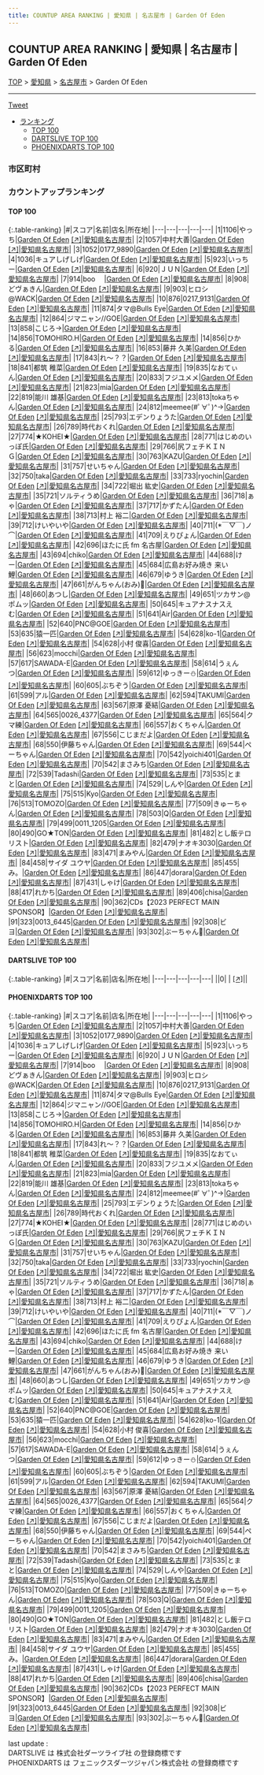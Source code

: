 ```yaml
---
title: COUNTUP AREA RANKING | 愛知県 | 名古屋市 | Garden Of Eden
---
```

## COUNTUP AREA RANKING | 愛知県 | 名古屋市 | Garden Of Eden

[TOP](/darts/rank/) > [愛知県](/darts/rank/愛知県/) > [名古屋市](/darts/rank/愛知県/名古屋市/) > Garden Of Eden

___

<a href="https://twitter.com/share?ref_src=twsrc%5Etfw" data-text="COUNTUP AREA RANKING | 愛知県名古屋市Garden Of Eden" class="twitter-share-button" data-hashtags="DARTSLIVE,PHOENIXDARTS,darts,ダーツ" data-show-count="false">Tweet</a>

* [ランキング](#カウントアップランキング)
    * [TOP 100](#top-100)
    * [DARTSLIVE TOP 100](#dartslive-top-100)
    * [PHOENIXDARTS TOP 100](#phoenixdarts-top-100)

### 市区町村

<ul>

</ul>

### カウントアップランキング

#### TOP 100



{:.table-ranking}
|#|スコア|名前|店名|所在地|
|---|---|---|---|---|
|1|1106|<span class="rank-name-pd">やっち</span>|<a href="/darts/rank/shops/74702.html">Garden Of Eden</a> <a href="https://vs.phoenixdarts.com/jp/shop/shopDetailInfo/s_74702?s_seq=74702">[↗]</a>|<a href="/darts/rank/愛知県/名古屋市">愛知県名古屋市</a>|
|2|1057|<span class="rank-name-pd">中村大善</span>|<a href="/darts/rank/shops/74702.html">Garden Of Eden</a> <a href="https://vs.phoenixdarts.com/jp/shop/shopDetailInfo/s_74702?s_seq=74702">[↗]</a>|<a href="/darts/rank/愛知県/名古屋市">愛知県名古屋市</a>|
|3|1052|<span class="rank-name-pd">0177_9890</span>|<a href="/darts/rank/shops/74702.html">Garden Of Eden</a> <a href="https://vs.phoenixdarts.com/jp/shop/shopDetailInfo/s_74702?s_seq=74702">[↗]</a>|<a href="/darts/rank/愛知県/名古屋市">愛知県名古屋市</a>|
|4|1036|<span class="rank-name-pd">キュアしげしげ</span>|<a href="/darts/rank/shops/74702.html">Garden Of Eden</a> <a href="https://vs.phoenixdarts.com/jp/shop/shopDetailInfo/s_74702?s_seq=74702">[↗]</a>|<a href="/darts/rank/愛知県/名古屋市">愛知県名古屋市</a>|
|5|923|<span class="rank-name-pd">いっちー</span>|<a href="/darts/rank/shops/74702.html">Garden Of Eden</a> <a href="https://vs.phoenixdarts.com/jp/shop/shopDetailInfo/s_74702?s_seq=74702">[↗]</a>|<a href="/darts/rank/愛知県/名古屋市">愛知県名古屋市</a>|
|6|920|<span class="rank-name-pd">ＪＵＮ</span>|<a href="/darts/rank/shops/74702.html">Garden Of Eden</a> <a href="https://vs.phoenixdarts.com/jp/shop/shopDetailInfo/s_74702?s_seq=74702">[↗]</a>|<a href="/darts/rank/愛知県/名古屋市">愛知県名古屋市</a>|
|7|914|<span class="rank-name-pd">boo 　</span>|<a href="/darts/rank/shops/74702.html">Garden Of Eden</a> <a href="https://vs.phoenixdarts.com/jp/shop/shopDetailInfo/s_74702?s_seq=74702">[↗]</a>|<a href="/darts/rank/愛知県/名古屋市">愛知県名古屋市</a>|
|8|908|<span class="rank-name-pd">どヴぁきん</span>|<a href="/darts/rank/shops/74702.html">Garden Of Eden</a> <a href="https://vs.phoenixdarts.com/jp/shop/shopDetailInfo/s_74702?s_seq=74702">[↗]</a>|<a href="/darts/rank/愛知県/名古屋市">愛知県名古屋市</a>|
|9|903|<span class="rank-name-pd">ヒロシ@WACK</span>|<a href="/darts/rank/shops/74702.html">Garden Of Eden</a> <a href="https://vs.phoenixdarts.com/jp/shop/shopDetailInfo/s_74702?s_seq=74702">[↗]</a>|<a href="/darts/rank/愛知県/名古屋市">愛知県名古屋市</a>|
|10|876|<span class="rank-name-pd">0217_9131</span>|<a href="/darts/rank/shops/74702.html">Garden Of Eden</a> <a href="https://vs.phoenixdarts.com/jp/shop/shopDetailInfo/s_74702?s_seq=74702">[↗]</a>|<a href="/darts/rank/愛知県/名古屋市">愛知県名古屋市</a>|
|11|874|<span class="rank-name-pd">タマ@Bulls Eye</span>|<a href="/darts/rank/shops/74702.html">Garden Of Eden</a> <a href="https://vs.phoenixdarts.com/jp/shop/shopDetailInfo/s_74702?s_seq=74702">[↗]</a>|<a href="/darts/rank/愛知県/名古屋市">愛知県名古屋市</a>|
|12|864|<span class="rank-name-pd">ジマニャン//GOE</span>|<a href="/darts/rank/shops/74702.html">Garden Of Eden</a> <a href="https://vs.phoenixdarts.com/jp/shop/shopDetailInfo/s_74702?s_seq=74702">[↗]</a>|<a href="/darts/rank/愛知県/名古屋市">愛知県名古屋市</a>|
|13|858|<span class="rank-name-pd">こじろ→</span>|<a href="/darts/rank/shops/74702.html">Garden Of Eden</a> <a href="https://vs.phoenixdarts.com/jp/shop/shopDetailInfo/s_74702?s_seq=74702">[↗]</a>|<a href="/darts/rank/愛知県/名古屋市">愛知県名古屋市</a>|
|14|856|<span class="rank-name-pd">TOMOHIRO.H</span>|<a href="/darts/rank/shops/74702.html">Garden Of Eden</a> <a href="https://vs.phoenixdarts.com/jp/shop/shopDetailInfo/s_74702?s_seq=74702">[↗]</a>|<a href="/darts/rank/愛知県/名古屋市">愛知県名古屋市</a>|
|14|856|<span class="rank-name-pd">ひかる</span>|<a href="/darts/rank/shops/74702.html">Garden Of Eden</a> <a href="https://vs.phoenixdarts.com/jp/shop/shopDetailInfo/s_74702?s_seq=74702">[↗]</a>|<a href="/darts/rank/愛知県/名古屋市">愛知県名古屋市</a>|
|16|853|<span class="rank-name-pd">藤井 久美</span>|<a href="/darts/rank/shops/74702.html">Garden Of Eden</a> <a href="https://vs.phoenixdarts.com/jp/shop/shopDetailInfo/s_74702?s_seq=74702">[↗]</a>|<a href="/darts/rank/愛知県/名古屋市">愛知県名古屋市</a>|
|17|843|<span class="rank-name-pd">れ〜？？</span>|<a href="/darts/rank/shops/74702.html">Garden Of Eden</a> <a href="https://vs.phoenixdarts.com/jp/shop/shopDetailInfo/s_74702?s_seq=74702">[↗]</a>|<a href="/darts/rank/愛知県/名古屋市">愛知県名古屋市</a>|
|18|841|<span class="rank-name-pd">都筑 稚菜</span>|<a href="/darts/rank/shops/74702.html">Garden Of Eden</a> <a href="https://vs.phoenixdarts.com/jp/shop/shopDetailInfo/s_74702?s_seq=74702">[↗]</a>|<a href="/darts/rank/愛知県/名古屋市">愛知県名古屋市</a>|
|19|835|<span class="rank-name-pd">なおてぃん</span>|<a href="/darts/rank/shops/74702.html">Garden Of Eden</a> <a href="https://vs.phoenixdarts.com/jp/shop/shopDetailInfo/s_74702?s_seq=74702">[↗]</a>|<a href="/darts/rank/愛知県/名古屋市">愛知県名古屋市</a>|
|20|833|<span class="rank-name-pd">フジユメメ</span>|<a href="/darts/rank/shops/74702.html">Garden Of Eden</a> <a href="https://vs.phoenixdarts.com/jp/shop/shopDetailInfo/s_74702?s_seq=74702">[↗]</a>|<a href="/darts/rank/愛知県/名古屋市">愛知県名古屋市</a>|
|21|823|<span class="rank-name-pd">mia</span>|<a href="/darts/rank/shops/74702.html">Garden Of Eden</a> <a href="https://vs.phoenixdarts.com/jp/shop/shopDetailInfo/s_74702?s_seq=74702">[↗]</a>|<a href="/darts/rank/愛知県/名古屋市">愛知県名古屋市</a>|
|22|819|<span class="rank-name-pd"><span class="pro-icon-pd"></span>能川 雄基</span>|<a href="/darts/rank/shops/74702.html">Garden Of Eden</a> <a href="https://vs.phoenixdarts.com/jp/shop/shopDetailInfo/s_74702?s_seq=74702">[↗]</a>|<a href="/darts/rank/愛知県/名古屋市">愛知県名古屋市</a>|
|23|813|<span class="rank-name-pd">tokaちゃん</span>|<a href="/darts/rank/shops/74702.html">Garden Of Eden</a> <a href="https://vs.phoenixdarts.com/jp/shop/shopDetailInfo/s_74702?s_seq=74702">[↗]</a>|<a href="/darts/rank/愛知県/名古屋市">愛知県名古屋市</a>|
|24|812|<span class="rank-name-pd">meemee(#ﾟ∀ﾟ)^→</span>|<a href="/darts/rank/shops/74702.html">Garden Of Eden</a> <a href="https://vs.phoenixdarts.com/jp/shop/shopDetailInfo/s_74702?s_seq=74702">[↗]</a>|<a href="/darts/rank/愛知県/名古屋市">愛知県名古屋市</a>|
|25|793|<span class="rank-name-pd">エデンりょうた</span>|<a href="/darts/rank/shops/74702.html">Garden Of Eden</a> <a href="https://vs.phoenixdarts.com/jp/shop/shopDetailInfo/s_74702?s_seq=74702">[↗]</a>|<a href="/darts/rank/愛知県/名古屋市">愛知県名古屋市</a>|
|26|789|<span class="rank-name-pd">時代おくれ</span>|<a href="/darts/rank/shops/74702.html">Garden Of Eden</a> <a href="https://vs.phoenixdarts.com/jp/shop/shopDetailInfo/s_74702?s_seq=74702">[↗]</a>|<a href="/darts/rank/愛知県/名古屋市">愛知県名古屋市</a>|
|27|774|<span class="rank-name-pd">★KOHEI★</span>|<a href="/darts/rank/shops/74702.html">Garden Of Eden</a> <a href="https://vs.phoenixdarts.com/jp/shop/shopDetailInfo/s_74702?s_seq=74702">[↗]</a>|<a href="/darts/rank/愛知県/名古屋市">愛知県名古屋市</a>|
|28|771|<span class="rank-name-pd">はじめのいっぽ氏</span>|<a href="/darts/rank/shops/74702.html">Garden Of Eden</a> <a href="https://vs.phoenixdarts.com/jp/shop/shopDetailInfo/s_74702?s_seq=74702">[↗]</a>|<a href="/darts/rank/愛知県/名古屋市">愛知県名古屋市</a>|
|29|766|<span class="rank-name-pd">尻フェチＫＩＮＧ</span>|<a href="/darts/rank/shops/74702.html">Garden Of Eden</a> <a href="https://vs.phoenixdarts.com/jp/shop/shopDetailInfo/s_74702?s_seq=74702">[↗]</a>|<a href="/darts/rank/愛知県/名古屋市">愛知県名古屋市</a>|
|30|763|<span class="rank-name-pd">KAZU</span>|<a href="/darts/rank/shops/74702.html">Garden Of Eden</a> <a href="https://vs.phoenixdarts.com/jp/shop/shopDetailInfo/s_74702?s_seq=74702">[↗]</a>|<a href="/darts/rank/愛知県/名古屋市">愛知県名古屋市</a>|
|31|757|<span class="rank-name-pd">せいちゃん</span>|<a href="/darts/rank/shops/74702.html">Garden Of Eden</a> <a href="https://vs.phoenixdarts.com/jp/shop/shopDetailInfo/s_74702?s_seq=74702">[↗]</a>|<a href="/darts/rank/愛知県/名古屋市">愛知県名古屋市</a>|
|32|750|<span class="rank-name-pd">taka</span>|<a href="/darts/rank/shops/74702.html">Garden Of Eden</a> <a href="https://vs.phoenixdarts.com/jp/shop/shopDetailInfo/s_74702?s_seq=74702">[↗]</a>|<a href="/darts/rank/愛知県/名古屋市">愛知県名古屋市</a>|
|33|733|<span class="rank-name-pd">ryochin</span>|<a href="/darts/rank/shops/74702.html">Garden Of Eden</a> <a href="https://vs.phoenixdarts.com/jp/shop/shopDetailInfo/s_74702?s_seq=74702">[↗]</a>|<a href="/darts/rank/愛知県/名古屋市">愛知県名古屋市</a>|
|34|722|<span class="rank-name-pd"><span class="pro-icon-pd"></span>堀出 紘史</span>|<a href="/darts/rank/shops/74702.html">Garden Of Eden</a> <a href="https://vs.phoenixdarts.com/jp/shop/shopDetailInfo/s_74702?s_seq=74702">[↗]</a>|<a href="/darts/rank/愛知県/名古屋市">愛知県名古屋市</a>|
|35|721|<span class="rank-name-pd">ソルティうめ</span>|<a href="/darts/rank/shops/74702.html">Garden Of Eden</a> <a href="https://vs.phoenixdarts.com/jp/shop/shopDetailInfo/s_74702?s_seq=74702">[↗]</a>|<a href="/darts/rank/愛知県/名古屋市">愛知県名古屋市</a>|
|36|718|<span class="rank-name-pd">ぁゃ</span>|<a href="/darts/rank/shops/74702.html">Garden Of Eden</a> <a href="https://vs.phoenixdarts.com/jp/shop/shopDetailInfo/s_74702?s_seq=74702">[↗]</a>|<a href="/darts/rank/愛知県/名古屋市">愛知県名古屋市</a>|
|37|717|<span class="rank-name-pd">かずたん</span>|<a href="/darts/rank/shops/74702.html">Garden Of Eden</a> <a href="https://vs.phoenixdarts.com/jp/shop/shopDetailInfo/s_74702?s_seq=74702">[↗]</a>|<a href="/darts/rank/愛知県/名古屋市">愛知県名古屋市</a>|
|38|713|<span class="rank-name-pd">村上 裕二</span>|<a href="/darts/rank/shops/74702.html">Garden Of Eden</a> <a href="https://vs.phoenixdarts.com/jp/shop/shopDetailInfo/s_74702?s_seq=74702">[↗]</a>|<a href="/darts/rank/愛知県/名古屋市">愛知県名古屋市</a>|
|39|712|<span class="rank-name-pd">けいやいや</span>|<a href="/darts/rank/shops/74702.html">Garden Of Eden</a> <a href="https://vs.phoenixdarts.com/jp/shop/shopDetailInfo/s_74702?s_seq=74702">[↗]</a>|<a href="/darts/rank/愛知県/名古屋市">愛知県名古屋市</a>|
|40|711|<span class="rank-name-pd">(*￣▽￣)ノ⌒</span>|<a href="/darts/rank/shops/74702.html">Garden Of Eden</a> <a href="https://vs.phoenixdarts.com/jp/shop/shopDetailInfo/s_74702?s_seq=74702">[↗]</a>|<a href="/darts/rank/愛知県/名古屋市">愛知県名古屋市</a>|
|41|709|<span class="rank-name-pd">えりぴょん</span>|<a href="/darts/rank/shops/74702.html">Garden Of Eden</a> <a href="https://vs.phoenixdarts.com/jp/shop/shopDetailInfo/s_74702?s_seq=74702">[↗]</a>|<a href="/darts/rank/愛知県/名古屋市">愛知県名古屋市</a>|
|42|696|<span class="rank-name-pd">ほたに氏 fm 名古屋</span>|<a href="/darts/rank/shops/74702.html">Garden Of Eden</a> <a href="https://vs.phoenixdarts.com/jp/shop/shopDetailInfo/s_74702?s_seq=74702">[↗]</a>|<a href="/darts/rank/愛知県/名古屋市">愛知県名古屋市</a>|
|43|694|<span class="rank-name-pd">chiko</span>|<a href="/darts/rank/shops/74702.html">Garden Of Eden</a> <a href="https://vs.phoenixdarts.com/jp/shop/shopDetailInfo/s_74702?s_seq=74702">[↗]</a>|<a href="/darts/rank/愛知県/名古屋市">愛知県名古屋市</a>|
|44|688|<span class="rank-name-pd">けー</span>|<a href="/darts/rank/shops/74702.html">Garden Of Eden</a> <a href="https://vs.phoenixdarts.com/jp/shop/shopDetailInfo/s_74702?s_seq=74702">[↗]</a>|<a href="/darts/rank/愛知県/名古屋市">愛知県名古屋市</a>|
|45|684|<span class="rank-name-pd">広島お好み焼き 来い鯉</span>|<a href="/darts/rank/shops/74702.html">Garden Of Eden</a> <a href="https://vs.phoenixdarts.com/jp/shop/shopDetailInfo/s_74702?s_seq=74702">[↗]</a>|<a href="/darts/rank/愛知県/名古屋市">愛知県名古屋市</a>|
|46|679|<span class="rank-name-pd">ゆうき</span>|<a href="/darts/rank/shops/74702.html">Garden Of Eden</a> <a href="https://vs.phoenixdarts.com/jp/shop/shopDetailInfo/s_74702?s_seq=74702">[↗]</a>|<a href="/darts/rank/愛知県/名古屋市">愛知県名古屋市</a>|
|47|661|<span class="rank-name-pd">がんちゃん(おみ)🐡</span>|<a href="/darts/rank/shops/74702.html">Garden Of Eden</a> <a href="https://vs.phoenixdarts.com/jp/shop/shopDetailInfo/s_74702?s_seq=74702">[↗]</a>|<a href="/darts/rank/愛知県/名古屋市">愛知県名古屋市</a>|
|48|660|<span class="rank-name-pd">あつし</span>|<a href="/darts/rank/shops/74702.html">Garden Of Eden</a> <a href="https://vs.phoenixdarts.com/jp/shop/shopDetailInfo/s_74702?s_seq=74702">[↗]</a>|<a href="/darts/rank/愛知県/名古屋市">愛知県名古屋市</a>|
|49|651|<span class="rank-name-pd">ツカサン@ポムッ</span>|<a href="/darts/rank/shops/74702.html">Garden Of Eden</a> <a href="https://vs.phoenixdarts.com/jp/shop/shopDetailInfo/s_74702?s_seq=74702">[↗]</a>|<a href="/darts/rank/愛知県/名古屋市">愛知県名古屋市</a>|
|50|645|<span class="rank-name-pd">キュアナスナスえむ</span>|<a href="/darts/rank/shops/74702.html">Garden Of Eden</a> <a href="https://vs.phoenixdarts.com/jp/shop/shopDetailInfo/s_74702?s_seq=74702">[↗]</a>|<a href="/darts/rank/愛知県/名古屋市">愛知県名古屋市</a>|
|51|641|<span class="rank-name-pd">Air</span>|<a href="/darts/rank/shops/74702.html">Garden Of Eden</a> <a href="https://vs.phoenixdarts.com/jp/shop/shopDetailInfo/s_74702?s_seq=74702">[↗]</a>|<a href="/darts/rank/愛知県/名古屋市">愛知県名古屋市</a>|
|52|640|<span class="rank-name-pd">PNC@GOE</span>|<a href="/darts/rank/shops/74702.html">Garden Of Eden</a> <a href="https://vs.phoenixdarts.com/jp/shop/shopDetailInfo/s_74702?s_seq=74702">[↗]</a>|<a href="/darts/rank/愛知県/名古屋市">愛知県名古屋市</a>|
|53|635|<span class="rank-name-pd">猿一匹</span>|<a href="/darts/rank/shops/74702.html">Garden Of Eden</a> <a href="https://vs.phoenixdarts.com/jp/shop/shopDetailInfo/s_74702?s_seq=74702">[↗]</a>|<a href="/darts/rank/愛知県/名古屋市">愛知県名古屋市</a>|
|54|628|<span class="rank-name-pd">ko-1</span>|<a href="/darts/rank/shops/74702.html">Garden Of Eden</a> <a href="https://vs.phoenixdarts.com/jp/shop/shopDetailInfo/s_74702?s_seq=74702">[↗]</a>|<a href="/darts/rank/愛知県/名古屋市">愛知県名古屋市</a>|
|54|628|<span class="rank-name-pd"><span class="pro-icon-pd"></span>小村 俊喜</span>|<a href="/darts/rank/shops/74702.html">Garden Of Eden</a> <a href="https://vs.phoenixdarts.com/jp/shop/shopDetailInfo/s_74702?s_seq=74702">[↗]</a>|<a href="/darts/rank/愛知県/名古屋市">愛知県名古屋市</a>|
|56|623|<span class="rank-name-pd">mocchi</span>|<a href="/darts/rank/shops/74702.html">Garden Of Eden</a> <a href="https://vs.phoenixdarts.com/jp/shop/shopDetailInfo/s_74702?s_seq=74702">[↗]</a>|<a href="/darts/rank/愛知県/名古屋市">愛知県名古屋市</a>|
|57|617|<span class="rank-name-pd">SAWADA-E</span>|<a href="/darts/rank/shops/74702.html">Garden Of Eden</a> <a href="https://vs.phoenixdarts.com/jp/shop/shopDetailInfo/s_74702?s_seq=74702">[↗]</a>|<a href="/darts/rank/愛知県/名古屋市">愛知県名古屋市</a>|
|58|614|<span class="rank-name-pd">うぇんつ</span>|<a href="/darts/rank/shops/74702.html">Garden Of Eden</a> <a href="https://vs.phoenixdarts.com/jp/shop/shopDetailInfo/s_74702?s_seq=74702">[↗]</a>|<a href="/darts/rank/愛知県/名古屋市">愛知県名古屋市</a>|
|59|612|<span class="rank-name-pd">ゆっきー⛄</span>|<a href="/darts/rank/shops/74702.html">Garden Of Eden</a> <a href="https://vs.phoenixdarts.com/jp/shop/shopDetailInfo/s_74702?s_seq=74702">[↗]</a>|<a href="/darts/rank/愛知県/名古屋市">愛知県名古屋市</a>|
|60|605|<span class="rank-name-pd">ぶちぞう</span>|<a href="/darts/rank/shops/74702.html">Garden Of Eden</a> <a href="https://vs.phoenixdarts.com/jp/shop/shopDetailInfo/s_74702?s_seq=74702">[↗]</a>|<a href="/darts/rank/愛知県/名古屋市">愛知県名古屋市</a>|
|61|599|<span class="rank-name-pd">アル</span>|<a href="/darts/rank/shops/74702.html">Garden Of Eden</a> <a href="https://vs.phoenixdarts.com/jp/shop/shopDetailInfo/s_74702?s_seq=74702">[↗]</a>|<a href="/darts/rank/愛知県/名古屋市">愛知県名古屋市</a>|
|62|594|<span class="rank-name-pd">TAKUMI</span>|<a href="/darts/rank/shops/74702.html">Garden Of Eden</a> <a href="https://vs.phoenixdarts.com/jp/shop/shopDetailInfo/s_74702?s_seq=74702">[↗]</a>|<a href="/darts/rank/愛知県/名古屋市">愛知県名古屋市</a>|
|63|567|<span class="rank-name-pd">原澤 憂結</span>|<a href="/darts/rank/shops/74702.html">Garden Of Eden</a> <a href="https://vs.phoenixdarts.com/jp/shop/shopDetailInfo/s_74702?s_seq=74702">[↗]</a>|<a href="/darts/rank/愛知県/名古屋市">愛知県名古屋市</a>|
|64|565|<span class="rank-name-pd">0026_4377</span>|<a href="/darts/rank/shops/74702.html">Garden Of Eden</a> <a href="https://vs.phoenixdarts.com/jp/shop/shopDetailInfo/s_74702?s_seq=74702">[↗]</a>|<a href="/darts/rank/愛知県/名古屋市">愛知県名古屋市</a>|
|65|564|<span class="rank-name-pd">クマ練</span>|<a href="/darts/rank/shops/74702.html">Garden Of Eden</a> <a href="https://vs.phoenixdarts.com/jp/shop/shopDetailInfo/s_74702?s_seq=74702">[↗]</a>|<a href="/darts/rank/愛知県/名古屋市">愛知県名古屋市</a>|
|66|557|<span class="rank-name-pd">おくちゃん</span>|<a href="/darts/rank/shops/74702.html">Garden Of Eden</a> <a href="https://vs.phoenixdarts.com/jp/shop/shopDetailInfo/s_74702?s_seq=74702">[↗]</a>|<a href="/darts/rank/愛知県/名古屋市">愛知県名古屋市</a>|
|67|556|<span class="rank-name-pd">こじまだよ</span>|<a href="/darts/rank/shops/74702.html">Garden Of Eden</a> <a href="https://vs.phoenixdarts.com/jp/shop/shopDetailInfo/s_74702?s_seq=74702">[↗]</a>|<a href="/darts/rank/愛知県/名古屋市">愛知県名古屋市</a>|
|68|550|<span class="rank-name-pd">伊藤ちゃん</span>|<a href="/darts/rank/shops/74702.html">Garden Of Eden</a> <a href="https://vs.phoenixdarts.com/jp/shop/shopDetailInfo/s_74702?s_seq=74702">[↗]</a>|<a href="/darts/rank/愛知県/名古屋市">愛知県名古屋市</a>|
|69|544|<span class="rank-name-pd">ペーちゃん</span>|<a href="/darts/rank/shops/74702.html">Garden Of Eden</a> <a href="https://vs.phoenixdarts.com/jp/shop/shopDetailInfo/s_74702?s_seq=74702">[↗]</a>|<a href="/darts/rank/愛知県/名古屋市">愛知県名古屋市</a>|
|70|542|<span class="rank-name-pd">yoichi401</span>|<a href="/darts/rank/shops/74702.html">Garden Of Eden</a> <a href="https://vs.phoenixdarts.com/jp/shop/shopDetailInfo/s_74702?s_seq=74702">[↗]</a>|<a href="/darts/rank/愛知県/名古屋市">愛知県名古屋市</a>|
|70|542|<span class="rank-name-pd">まさみち</span>|<a href="/darts/rank/shops/74702.html">Garden Of Eden</a> <a href="https://vs.phoenixdarts.com/jp/shop/shopDetailInfo/s_74702?s_seq=74702">[↗]</a>|<a href="/darts/rank/愛知県/名古屋市">愛知県名古屋市</a>|
|72|539|<span class="rank-name-pd">Tadashi</span>|<a href="/darts/rank/shops/74702.html">Garden Of Eden</a> <a href="https://vs.phoenixdarts.com/jp/shop/shopDetailInfo/s_74702?s_seq=74702">[↗]</a>|<a href="/darts/rank/愛知県/名古屋市">愛知県名古屋市</a>|
|73|535|<span class="rank-name-pd">とまと</span>|<a href="/darts/rank/shops/74702.html">Garden Of Eden</a> <a href="https://vs.phoenixdarts.com/jp/shop/shopDetailInfo/s_74702?s_seq=74702">[↗]</a>|<a href="/darts/rank/愛知県/名古屋市">愛知県名古屋市</a>|
|74|529|<span class="rank-name-pd">しんや</span>|<a href="/darts/rank/shops/74702.html">Garden Of Eden</a> <a href="https://vs.phoenixdarts.com/jp/shop/shopDetailInfo/s_74702?s_seq=74702">[↗]</a>|<a href="/darts/rank/愛知県/名古屋市">愛知県名古屋市</a>|
|75|515|<span class="rank-name-pd">Kyo</span>|<a href="/darts/rank/shops/74702.html">Garden Of Eden</a> <a href="https://vs.phoenixdarts.com/jp/shop/shopDetailInfo/s_74702?s_seq=74702">[↗]</a>|<a href="/darts/rank/愛知県/名古屋市">愛知県名古屋市</a>|
|76|513|<span class="rank-name-pd">TOMOZO</span>|<a href="/darts/rank/shops/74702.html">Garden Of Eden</a> <a href="https://vs.phoenixdarts.com/jp/shop/shopDetailInfo/s_74702?s_seq=74702">[↗]</a>|<a href="/darts/rank/愛知県/名古屋市">愛知県名古屋市</a>|
|77|509|<span class="rank-name-pd">きゅーちゃん</span>|<a href="/darts/rank/shops/74702.html">Garden Of Eden</a> <a href="https://vs.phoenixdarts.com/jp/shop/shopDetailInfo/s_74702?s_seq=74702">[↗]</a>|<a href="/darts/rank/愛知県/名古屋市">愛知県名古屋市</a>|
|78|503|<span class="rank-name-pd">Q</span>|<a href="/darts/rank/shops/74702.html">Garden Of Eden</a> <a href="https://vs.phoenixdarts.com/jp/shop/shopDetailInfo/s_74702?s_seq=74702">[↗]</a>|<a href="/darts/rank/愛知県/名古屋市">愛知県名古屋市</a>|
|79|499|<span class="rank-name-pd">0011_1205</span>|<a href="/darts/rank/shops/74702.html">Garden Of Eden</a> <a href="https://vs.phoenixdarts.com/jp/shop/shopDetailInfo/s_74702?s_seq=74702">[↗]</a>|<a href="/darts/rank/愛知県/名古屋市">愛知県名古屋市</a>|
|80|490|<span class="rank-name-pd">GO★TON</span>|<a href="/darts/rank/shops/74702.html">Garden Of Eden</a> <a href="https://vs.phoenixdarts.com/jp/shop/shopDetailInfo/s_74702?s_seq=74702">[↗]</a>|<a href="/darts/rank/愛知県/名古屋市">愛知県名古屋市</a>|
|81|482|<span class="rank-name-pd">とし飯テロリスト</span>|<a href="/darts/rank/shops/74702.html">Garden Of Eden</a> <a href="https://vs.phoenixdarts.com/jp/shop/shopDetailInfo/s_74702?s_seq=74702">[↗]</a>|<a href="/darts/rank/愛知県/名古屋市">愛知県名古屋市</a>|
|82|479|<span class="rank-name-pd">ナオキ3030</span>|<a href="/darts/rank/shops/74702.html">Garden Of Eden</a> <a href="https://vs.phoenixdarts.com/jp/shop/shopDetailInfo/s_74702?s_seq=74702">[↗]</a>|<a href="/darts/rank/愛知県/名古屋市">愛知県名古屋市</a>|
|83|471|<span class="rank-name-pd">まみやん</span>|<a href="/darts/rank/shops/74702.html">Garden Of Eden</a> <a href="https://vs.phoenixdarts.com/jp/shop/shopDetailInfo/s_74702?s_seq=74702">[↗]</a>|<a href="/darts/rank/愛知県/名古屋市">愛知県名古屋市</a>|
|84|458|<span class="rank-name-pd">サイダ ユウヤ</span>|<a href="/darts/rank/shops/74702.html">Garden Of Eden</a> <a href="https://vs.phoenixdarts.com/jp/shop/shopDetailInfo/s_74702?s_seq=74702">[↗]</a>|<a href="/darts/rank/愛知県/名古屋市">愛知県名古屋市</a>|
|85|455|<span class="rank-name-pd">み。</span>|<a href="/darts/rank/shops/74702.html">Garden Of Eden</a> <a href="https://vs.phoenixdarts.com/jp/shop/shopDetailInfo/s_74702?s_seq=74702">[↗]</a>|<a href="/darts/rank/愛知県/名古屋市">愛知県名古屋市</a>|
|86|447|<span class="rank-name-pd">dorara</span>|<a href="/darts/rank/shops/74702.html">Garden Of Eden</a> <a href="https://vs.phoenixdarts.com/jp/shop/shopDetailInfo/s_74702?s_seq=74702">[↗]</a>|<a href="/darts/rank/愛知県/名古屋市">愛知県名古屋市</a>|
|87|431|<span class="rank-name-pd">しゃけ</span>|<a href="/darts/rank/shops/74702.html">Garden Of Eden</a> <a href="https://vs.phoenixdarts.com/jp/shop/shopDetailInfo/s_74702?s_seq=74702">[↗]</a>|<a href="/darts/rank/愛知県/名古屋市">愛知県名古屋市</a>|
|88|417|<span class="rank-name-pd">れかち</span>|<a href="/darts/rank/shops/74702.html">Garden Of Eden</a> <a href="https://vs.phoenixdarts.com/jp/shop/shopDetailInfo/s_74702?s_seq=74702">[↗]</a>|<a href="/darts/rank/愛知県/名古屋市">愛知県名古屋市</a>|
|89|406|<span class="rank-name-pd">chisa</span>|<a href="/darts/rank/shops/74702.html">Garden Of Eden</a> <a href="https://vs.phoenixdarts.com/jp/shop/shopDetailInfo/s_74702?s_seq=74702">[↗]</a>|<a href="/darts/rank/愛知県/名古屋市">愛知県名古屋市</a>|
|90|362|<span class="rank-name-pd">CDs【2023 PERFECT MAIN SPONSOR】</span>|<a href="/darts/rank/shops/74702.html">Garden Of Eden</a> <a href="https://vs.phoenixdarts.com/jp/shop/shopDetailInfo/s_74702?s_seq=74702">[↗]</a>|<a href="/darts/rank/愛知県/名古屋市">愛知県名古屋市</a>|
|91|323|<span class="rank-name-pd">0013_6445</span>|<a href="/darts/rank/shops/74702.html">Garden Of Eden</a> <a href="https://vs.phoenixdarts.com/jp/shop/shopDetailInfo/s_74702?s_seq=74702">[↗]</a>|<a href="/darts/rank/愛知県/名古屋市">愛知県名古屋市</a>|
|92|308|<span class="rank-name-pd">ビヨ</span>|<a href="/darts/rank/shops/74702.html">Garden Of Eden</a> <a href="https://vs.phoenixdarts.com/jp/shop/shopDetailInfo/s_74702?s_seq=74702">[↗]</a>|<a href="/darts/rank/愛知県/名古屋市">愛知県名古屋市</a>|
|93|302|<span class="rank-name-pd">ぶーちゃん🐷</span>|<a href="/darts/rank/shops/74702.html">Garden Of Eden</a> <a href="https://vs.phoenixdarts.com/jp/shop/shopDetailInfo/s_74702?s_seq=74702">[↗]</a>|<a href="/darts/rank/愛知県/名古屋市">愛知県名古屋市</a>|


#### DARTSLIVE TOP 100



{:.table-ranking}
|#|スコア|名前|店名|所在地|
|---|---|---|---|---|
||0|<span class="rank-name-dl"> </span>|<a href="/darts/rank/shops/.html"></a> <a href="">[↗]</a>|<a href="/darts/rank//"></a>|


#### PHOENIXDARTS TOP 100



{:.table-ranking}
|#|スコア|名前|店名|所在地|
|---|---|---|---|---|
|1|1106|<span class="rank-name-pd">やっち</span>|<a href="/darts/rank/shops/74702.html">Garden Of Eden</a> <a href="https://vs.phoenixdarts.com/jp/shop/shopDetailInfo/s_74702?s_seq=74702">[↗]</a>|<a href="/darts/rank/愛知県/名古屋市">愛知県名古屋市</a>|
|2|1057|<span class="rank-name-pd">中村大善</span>|<a href="/darts/rank/shops/74702.html">Garden Of Eden</a> <a href="https://vs.phoenixdarts.com/jp/shop/shopDetailInfo/s_74702?s_seq=74702">[↗]</a>|<a href="/darts/rank/愛知県/名古屋市">愛知県名古屋市</a>|
|3|1052|<span class="rank-name-pd">0177_9890</span>|<a href="/darts/rank/shops/74702.html">Garden Of Eden</a> <a href="https://vs.phoenixdarts.com/jp/shop/shopDetailInfo/s_74702?s_seq=74702">[↗]</a>|<a href="/darts/rank/愛知県/名古屋市">愛知県名古屋市</a>|
|4|1036|<span class="rank-name-pd">キュアしげしげ</span>|<a href="/darts/rank/shops/74702.html">Garden Of Eden</a> <a href="https://vs.phoenixdarts.com/jp/shop/shopDetailInfo/s_74702?s_seq=74702">[↗]</a>|<a href="/darts/rank/愛知県/名古屋市">愛知県名古屋市</a>|
|5|923|<span class="rank-name-pd">いっちー</span>|<a href="/darts/rank/shops/74702.html">Garden Of Eden</a> <a href="https://vs.phoenixdarts.com/jp/shop/shopDetailInfo/s_74702?s_seq=74702">[↗]</a>|<a href="/darts/rank/愛知県/名古屋市">愛知県名古屋市</a>|
|6|920|<span class="rank-name-pd">ＪＵＮ</span>|<a href="/darts/rank/shops/74702.html">Garden Of Eden</a> <a href="https://vs.phoenixdarts.com/jp/shop/shopDetailInfo/s_74702?s_seq=74702">[↗]</a>|<a href="/darts/rank/愛知県/名古屋市">愛知県名古屋市</a>|
|7|914|<span class="rank-name-pd">boo 　</span>|<a href="/darts/rank/shops/74702.html">Garden Of Eden</a> <a href="https://vs.phoenixdarts.com/jp/shop/shopDetailInfo/s_74702?s_seq=74702">[↗]</a>|<a href="/darts/rank/愛知県/名古屋市">愛知県名古屋市</a>|
|8|908|<span class="rank-name-pd">どヴぁきん</span>|<a href="/darts/rank/shops/74702.html">Garden Of Eden</a> <a href="https://vs.phoenixdarts.com/jp/shop/shopDetailInfo/s_74702?s_seq=74702">[↗]</a>|<a href="/darts/rank/愛知県/名古屋市">愛知県名古屋市</a>|
|9|903|<span class="rank-name-pd">ヒロシ@WACK</span>|<a href="/darts/rank/shops/74702.html">Garden Of Eden</a> <a href="https://vs.phoenixdarts.com/jp/shop/shopDetailInfo/s_74702?s_seq=74702">[↗]</a>|<a href="/darts/rank/愛知県/名古屋市">愛知県名古屋市</a>|
|10|876|<span class="rank-name-pd">0217_9131</span>|<a href="/darts/rank/shops/74702.html">Garden Of Eden</a> <a href="https://vs.phoenixdarts.com/jp/shop/shopDetailInfo/s_74702?s_seq=74702">[↗]</a>|<a href="/darts/rank/愛知県/名古屋市">愛知県名古屋市</a>|
|11|874|<span class="rank-name-pd">タマ@Bulls Eye</span>|<a href="/darts/rank/shops/74702.html">Garden Of Eden</a> <a href="https://vs.phoenixdarts.com/jp/shop/shopDetailInfo/s_74702?s_seq=74702">[↗]</a>|<a href="/darts/rank/愛知県/名古屋市">愛知県名古屋市</a>|
|12|864|<span class="rank-name-pd">ジマニャン//GOE</span>|<a href="/darts/rank/shops/74702.html">Garden Of Eden</a> <a href="https://vs.phoenixdarts.com/jp/shop/shopDetailInfo/s_74702?s_seq=74702">[↗]</a>|<a href="/darts/rank/愛知県/名古屋市">愛知県名古屋市</a>|
|13|858|<span class="rank-name-pd">こじろ→</span>|<a href="/darts/rank/shops/74702.html">Garden Of Eden</a> <a href="https://vs.phoenixdarts.com/jp/shop/shopDetailInfo/s_74702?s_seq=74702">[↗]</a>|<a href="/darts/rank/愛知県/名古屋市">愛知県名古屋市</a>|
|14|856|<span class="rank-name-pd">TOMOHIRO.H</span>|<a href="/darts/rank/shops/74702.html">Garden Of Eden</a> <a href="https://vs.phoenixdarts.com/jp/shop/shopDetailInfo/s_74702?s_seq=74702">[↗]</a>|<a href="/darts/rank/愛知県/名古屋市">愛知県名古屋市</a>|
|14|856|<span class="rank-name-pd">ひかる</span>|<a href="/darts/rank/shops/74702.html">Garden Of Eden</a> <a href="https://vs.phoenixdarts.com/jp/shop/shopDetailInfo/s_74702?s_seq=74702">[↗]</a>|<a href="/darts/rank/愛知県/名古屋市">愛知県名古屋市</a>|
|16|853|<span class="rank-name-pd">藤井 久美</span>|<a href="/darts/rank/shops/74702.html">Garden Of Eden</a> <a href="https://vs.phoenixdarts.com/jp/shop/shopDetailInfo/s_74702?s_seq=74702">[↗]</a>|<a href="/darts/rank/愛知県/名古屋市">愛知県名古屋市</a>|
|17|843|<span class="rank-name-pd">れ〜？？</span>|<a href="/darts/rank/shops/74702.html">Garden Of Eden</a> <a href="https://vs.phoenixdarts.com/jp/shop/shopDetailInfo/s_74702?s_seq=74702">[↗]</a>|<a href="/darts/rank/愛知県/名古屋市">愛知県名古屋市</a>|
|18|841|<span class="rank-name-pd">都筑 稚菜</span>|<a href="/darts/rank/shops/74702.html">Garden Of Eden</a> <a href="https://vs.phoenixdarts.com/jp/shop/shopDetailInfo/s_74702?s_seq=74702">[↗]</a>|<a href="/darts/rank/愛知県/名古屋市">愛知県名古屋市</a>|
|19|835|<span class="rank-name-pd">なおてぃん</span>|<a href="/darts/rank/shops/74702.html">Garden Of Eden</a> <a href="https://vs.phoenixdarts.com/jp/shop/shopDetailInfo/s_74702?s_seq=74702">[↗]</a>|<a href="/darts/rank/愛知県/名古屋市">愛知県名古屋市</a>|
|20|833|<span class="rank-name-pd">フジユメメ</span>|<a href="/darts/rank/shops/74702.html">Garden Of Eden</a> <a href="https://vs.phoenixdarts.com/jp/shop/shopDetailInfo/s_74702?s_seq=74702">[↗]</a>|<a href="/darts/rank/愛知県/名古屋市">愛知県名古屋市</a>|
|21|823|<span class="rank-name-pd">mia</span>|<a href="/darts/rank/shops/74702.html">Garden Of Eden</a> <a href="https://vs.phoenixdarts.com/jp/shop/shopDetailInfo/s_74702?s_seq=74702">[↗]</a>|<a href="/darts/rank/愛知県/名古屋市">愛知県名古屋市</a>|
|22|819|<span class="rank-name-pd"><span class="pro-icon-pd"></span>能川 雄基</span>|<a href="/darts/rank/shops/74702.html">Garden Of Eden</a> <a href="https://vs.phoenixdarts.com/jp/shop/shopDetailInfo/s_74702?s_seq=74702">[↗]</a>|<a href="/darts/rank/愛知県/名古屋市">愛知県名古屋市</a>|
|23|813|<span class="rank-name-pd">tokaちゃん</span>|<a href="/darts/rank/shops/74702.html">Garden Of Eden</a> <a href="https://vs.phoenixdarts.com/jp/shop/shopDetailInfo/s_74702?s_seq=74702">[↗]</a>|<a href="/darts/rank/愛知県/名古屋市">愛知県名古屋市</a>|
|24|812|<span class="rank-name-pd">meemee(#ﾟ∀ﾟ)^→</span>|<a href="/darts/rank/shops/74702.html">Garden Of Eden</a> <a href="https://vs.phoenixdarts.com/jp/shop/shopDetailInfo/s_74702?s_seq=74702">[↗]</a>|<a href="/darts/rank/愛知県/名古屋市">愛知県名古屋市</a>|
|25|793|<span class="rank-name-pd">エデンりょうた</span>|<a href="/darts/rank/shops/74702.html">Garden Of Eden</a> <a href="https://vs.phoenixdarts.com/jp/shop/shopDetailInfo/s_74702?s_seq=74702">[↗]</a>|<a href="/darts/rank/愛知県/名古屋市">愛知県名古屋市</a>|
|26|789|<span class="rank-name-pd">時代おくれ</span>|<a href="/darts/rank/shops/74702.html">Garden Of Eden</a> <a href="https://vs.phoenixdarts.com/jp/shop/shopDetailInfo/s_74702?s_seq=74702">[↗]</a>|<a href="/darts/rank/愛知県/名古屋市">愛知県名古屋市</a>|
|27|774|<span class="rank-name-pd">★KOHEI★</span>|<a href="/darts/rank/shops/74702.html">Garden Of Eden</a> <a href="https://vs.phoenixdarts.com/jp/shop/shopDetailInfo/s_74702?s_seq=74702">[↗]</a>|<a href="/darts/rank/愛知県/名古屋市">愛知県名古屋市</a>|
|28|771|<span class="rank-name-pd">はじめのいっぽ氏</span>|<a href="/darts/rank/shops/74702.html">Garden Of Eden</a> <a href="https://vs.phoenixdarts.com/jp/shop/shopDetailInfo/s_74702?s_seq=74702">[↗]</a>|<a href="/darts/rank/愛知県/名古屋市">愛知県名古屋市</a>|
|29|766|<span class="rank-name-pd">尻フェチＫＩＮＧ</span>|<a href="/darts/rank/shops/74702.html">Garden Of Eden</a> <a href="https://vs.phoenixdarts.com/jp/shop/shopDetailInfo/s_74702?s_seq=74702">[↗]</a>|<a href="/darts/rank/愛知県/名古屋市">愛知県名古屋市</a>|
|30|763|<span class="rank-name-pd">KAZU</span>|<a href="/darts/rank/shops/74702.html">Garden Of Eden</a> <a href="https://vs.phoenixdarts.com/jp/shop/shopDetailInfo/s_74702?s_seq=74702">[↗]</a>|<a href="/darts/rank/愛知県/名古屋市">愛知県名古屋市</a>|
|31|757|<span class="rank-name-pd">せいちゃん</span>|<a href="/darts/rank/shops/74702.html">Garden Of Eden</a> <a href="https://vs.phoenixdarts.com/jp/shop/shopDetailInfo/s_74702?s_seq=74702">[↗]</a>|<a href="/darts/rank/愛知県/名古屋市">愛知県名古屋市</a>|
|32|750|<span class="rank-name-pd">taka</span>|<a href="/darts/rank/shops/74702.html">Garden Of Eden</a> <a href="https://vs.phoenixdarts.com/jp/shop/shopDetailInfo/s_74702?s_seq=74702">[↗]</a>|<a href="/darts/rank/愛知県/名古屋市">愛知県名古屋市</a>|
|33|733|<span class="rank-name-pd">ryochin</span>|<a href="/darts/rank/shops/74702.html">Garden Of Eden</a> <a href="https://vs.phoenixdarts.com/jp/shop/shopDetailInfo/s_74702?s_seq=74702">[↗]</a>|<a href="/darts/rank/愛知県/名古屋市">愛知県名古屋市</a>|
|34|722|<span class="rank-name-pd"><span class="pro-icon-pd"></span>堀出 紘史</span>|<a href="/darts/rank/shops/74702.html">Garden Of Eden</a> <a href="https://vs.phoenixdarts.com/jp/shop/shopDetailInfo/s_74702?s_seq=74702">[↗]</a>|<a href="/darts/rank/愛知県/名古屋市">愛知県名古屋市</a>|
|35|721|<span class="rank-name-pd">ソルティうめ</span>|<a href="/darts/rank/shops/74702.html">Garden Of Eden</a> <a href="https://vs.phoenixdarts.com/jp/shop/shopDetailInfo/s_74702?s_seq=74702">[↗]</a>|<a href="/darts/rank/愛知県/名古屋市">愛知県名古屋市</a>|
|36|718|<span class="rank-name-pd">ぁゃ</span>|<a href="/darts/rank/shops/74702.html">Garden Of Eden</a> <a href="https://vs.phoenixdarts.com/jp/shop/shopDetailInfo/s_74702?s_seq=74702">[↗]</a>|<a href="/darts/rank/愛知県/名古屋市">愛知県名古屋市</a>|
|37|717|<span class="rank-name-pd">かずたん</span>|<a href="/darts/rank/shops/74702.html">Garden Of Eden</a> <a href="https://vs.phoenixdarts.com/jp/shop/shopDetailInfo/s_74702?s_seq=74702">[↗]</a>|<a href="/darts/rank/愛知県/名古屋市">愛知県名古屋市</a>|
|38|713|<span class="rank-name-pd">村上 裕二</span>|<a href="/darts/rank/shops/74702.html">Garden Of Eden</a> <a href="https://vs.phoenixdarts.com/jp/shop/shopDetailInfo/s_74702?s_seq=74702">[↗]</a>|<a href="/darts/rank/愛知県/名古屋市">愛知県名古屋市</a>|
|39|712|<span class="rank-name-pd">けいやいや</span>|<a href="/darts/rank/shops/74702.html">Garden Of Eden</a> <a href="https://vs.phoenixdarts.com/jp/shop/shopDetailInfo/s_74702?s_seq=74702">[↗]</a>|<a href="/darts/rank/愛知県/名古屋市">愛知県名古屋市</a>|
|40|711|<span class="rank-name-pd">(*￣▽￣)ノ⌒</span>|<a href="/darts/rank/shops/74702.html">Garden Of Eden</a> <a href="https://vs.phoenixdarts.com/jp/shop/shopDetailInfo/s_74702?s_seq=74702">[↗]</a>|<a href="/darts/rank/愛知県/名古屋市">愛知県名古屋市</a>|
|41|709|<span class="rank-name-pd">えりぴょん</span>|<a href="/darts/rank/shops/74702.html">Garden Of Eden</a> <a href="https://vs.phoenixdarts.com/jp/shop/shopDetailInfo/s_74702?s_seq=74702">[↗]</a>|<a href="/darts/rank/愛知県/名古屋市">愛知県名古屋市</a>|
|42|696|<span class="rank-name-pd">ほたに氏 fm 名古屋</span>|<a href="/darts/rank/shops/74702.html">Garden Of Eden</a> <a href="https://vs.phoenixdarts.com/jp/shop/shopDetailInfo/s_74702?s_seq=74702">[↗]</a>|<a href="/darts/rank/愛知県/名古屋市">愛知県名古屋市</a>|
|43|694|<span class="rank-name-pd">chiko</span>|<a href="/darts/rank/shops/74702.html">Garden Of Eden</a> <a href="https://vs.phoenixdarts.com/jp/shop/shopDetailInfo/s_74702?s_seq=74702">[↗]</a>|<a href="/darts/rank/愛知県/名古屋市">愛知県名古屋市</a>|
|44|688|<span class="rank-name-pd">けー</span>|<a href="/darts/rank/shops/74702.html">Garden Of Eden</a> <a href="https://vs.phoenixdarts.com/jp/shop/shopDetailInfo/s_74702?s_seq=74702">[↗]</a>|<a href="/darts/rank/愛知県/名古屋市">愛知県名古屋市</a>|
|45|684|<span class="rank-name-pd">広島お好み焼き 来い鯉</span>|<a href="/darts/rank/shops/74702.html">Garden Of Eden</a> <a href="https://vs.phoenixdarts.com/jp/shop/shopDetailInfo/s_74702?s_seq=74702">[↗]</a>|<a href="/darts/rank/愛知県/名古屋市">愛知県名古屋市</a>|
|46|679|<span class="rank-name-pd">ゆうき</span>|<a href="/darts/rank/shops/74702.html">Garden Of Eden</a> <a href="https://vs.phoenixdarts.com/jp/shop/shopDetailInfo/s_74702?s_seq=74702">[↗]</a>|<a href="/darts/rank/愛知県/名古屋市">愛知県名古屋市</a>|
|47|661|<span class="rank-name-pd">がんちゃん(おみ)🐡</span>|<a href="/darts/rank/shops/74702.html">Garden Of Eden</a> <a href="https://vs.phoenixdarts.com/jp/shop/shopDetailInfo/s_74702?s_seq=74702">[↗]</a>|<a href="/darts/rank/愛知県/名古屋市">愛知県名古屋市</a>|
|48|660|<span class="rank-name-pd">あつし</span>|<a href="/darts/rank/shops/74702.html">Garden Of Eden</a> <a href="https://vs.phoenixdarts.com/jp/shop/shopDetailInfo/s_74702?s_seq=74702">[↗]</a>|<a href="/darts/rank/愛知県/名古屋市">愛知県名古屋市</a>|
|49|651|<span class="rank-name-pd">ツカサン@ポムッ</span>|<a href="/darts/rank/shops/74702.html">Garden Of Eden</a> <a href="https://vs.phoenixdarts.com/jp/shop/shopDetailInfo/s_74702?s_seq=74702">[↗]</a>|<a href="/darts/rank/愛知県/名古屋市">愛知県名古屋市</a>|
|50|645|<span class="rank-name-pd">キュアナスナスえむ</span>|<a href="/darts/rank/shops/74702.html">Garden Of Eden</a> <a href="https://vs.phoenixdarts.com/jp/shop/shopDetailInfo/s_74702?s_seq=74702">[↗]</a>|<a href="/darts/rank/愛知県/名古屋市">愛知県名古屋市</a>|
|51|641|<span class="rank-name-pd">Air</span>|<a href="/darts/rank/shops/74702.html">Garden Of Eden</a> <a href="https://vs.phoenixdarts.com/jp/shop/shopDetailInfo/s_74702?s_seq=74702">[↗]</a>|<a href="/darts/rank/愛知県/名古屋市">愛知県名古屋市</a>|
|52|640|<span class="rank-name-pd">PNC@GOE</span>|<a href="/darts/rank/shops/74702.html">Garden Of Eden</a> <a href="https://vs.phoenixdarts.com/jp/shop/shopDetailInfo/s_74702?s_seq=74702">[↗]</a>|<a href="/darts/rank/愛知県/名古屋市">愛知県名古屋市</a>|
|53|635|<span class="rank-name-pd">猿一匹</span>|<a href="/darts/rank/shops/74702.html">Garden Of Eden</a> <a href="https://vs.phoenixdarts.com/jp/shop/shopDetailInfo/s_74702?s_seq=74702">[↗]</a>|<a href="/darts/rank/愛知県/名古屋市">愛知県名古屋市</a>|
|54|628|<span class="rank-name-pd">ko-1</span>|<a href="/darts/rank/shops/74702.html">Garden Of Eden</a> <a href="https://vs.phoenixdarts.com/jp/shop/shopDetailInfo/s_74702?s_seq=74702">[↗]</a>|<a href="/darts/rank/愛知県/名古屋市">愛知県名古屋市</a>|
|54|628|<span class="rank-name-pd"><span class="pro-icon-pd"></span>小村 俊喜</span>|<a href="/darts/rank/shops/74702.html">Garden Of Eden</a> <a href="https://vs.phoenixdarts.com/jp/shop/shopDetailInfo/s_74702?s_seq=74702">[↗]</a>|<a href="/darts/rank/愛知県/名古屋市">愛知県名古屋市</a>|
|56|623|<span class="rank-name-pd">mocchi</span>|<a href="/darts/rank/shops/74702.html">Garden Of Eden</a> <a href="https://vs.phoenixdarts.com/jp/shop/shopDetailInfo/s_74702?s_seq=74702">[↗]</a>|<a href="/darts/rank/愛知県/名古屋市">愛知県名古屋市</a>|
|57|617|<span class="rank-name-pd">SAWADA-E</span>|<a href="/darts/rank/shops/74702.html">Garden Of Eden</a> <a href="https://vs.phoenixdarts.com/jp/shop/shopDetailInfo/s_74702?s_seq=74702">[↗]</a>|<a href="/darts/rank/愛知県/名古屋市">愛知県名古屋市</a>|
|58|614|<span class="rank-name-pd">うぇんつ</span>|<a href="/darts/rank/shops/74702.html">Garden Of Eden</a> <a href="https://vs.phoenixdarts.com/jp/shop/shopDetailInfo/s_74702?s_seq=74702">[↗]</a>|<a href="/darts/rank/愛知県/名古屋市">愛知県名古屋市</a>|
|59|612|<span class="rank-name-pd">ゆっきー⛄</span>|<a href="/darts/rank/shops/74702.html">Garden Of Eden</a> <a href="https://vs.phoenixdarts.com/jp/shop/shopDetailInfo/s_74702?s_seq=74702">[↗]</a>|<a href="/darts/rank/愛知県/名古屋市">愛知県名古屋市</a>|
|60|605|<span class="rank-name-pd">ぶちぞう</span>|<a href="/darts/rank/shops/74702.html">Garden Of Eden</a> <a href="https://vs.phoenixdarts.com/jp/shop/shopDetailInfo/s_74702?s_seq=74702">[↗]</a>|<a href="/darts/rank/愛知県/名古屋市">愛知県名古屋市</a>|
|61|599|<span class="rank-name-pd">アル</span>|<a href="/darts/rank/shops/74702.html">Garden Of Eden</a> <a href="https://vs.phoenixdarts.com/jp/shop/shopDetailInfo/s_74702?s_seq=74702">[↗]</a>|<a href="/darts/rank/愛知県/名古屋市">愛知県名古屋市</a>|
|62|594|<span class="rank-name-pd">TAKUMI</span>|<a href="/darts/rank/shops/74702.html">Garden Of Eden</a> <a href="https://vs.phoenixdarts.com/jp/shop/shopDetailInfo/s_74702?s_seq=74702">[↗]</a>|<a href="/darts/rank/愛知県/名古屋市">愛知県名古屋市</a>|
|63|567|<span class="rank-name-pd">原澤 憂結</span>|<a href="/darts/rank/shops/74702.html">Garden Of Eden</a> <a href="https://vs.phoenixdarts.com/jp/shop/shopDetailInfo/s_74702?s_seq=74702">[↗]</a>|<a href="/darts/rank/愛知県/名古屋市">愛知県名古屋市</a>|
|64|565|<span class="rank-name-pd">0026_4377</span>|<a href="/darts/rank/shops/74702.html">Garden Of Eden</a> <a href="https://vs.phoenixdarts.com/jp/shop/shopDetailInfo/s_74702?s_seq=74702">[↗]</a>|<a href="/darts/rank/愛知県/名古屋市">愛知県名古屋市</a>|
|65|564|<span class="rank-name-pd">クマ練</span>|<a href="/darts/rank/shops/74702.html">Garden Of Eden</a> <a href="https://vs.phoenixdarts.com/jp/shop/shopDetailInfo/s_74702?s_seq=74702">[↗]</a>|<a href="/darts/rank/愛知県/名古屋市">愛知県名古屋市</a>|
|66|557|<span class="rank-name-pd">おくちゃん</span>|<a href="/darts/rank/shops/74702.html">Garden Of Eden</a> <a href="https://vs.phoenixdarts.com/jp/shop/shopDetailInfo/s_74702?s_seq=74702">[↗]</a>|<a href="/darts/rank/愛知県/名古屋市">愛知県名古屋市</a>|
|67|556|<span class="rank-name-pd">こじまだよ</span>|<a href="/darts/rank/shops/74702.html">Garden Of Eden</a> <a href="https://vs.phoenixdarts.com/jp/shop/shopDetailInfo/s_74702?s_seq=74702">[↗]</a>|<a href="/darts/rank/愛知県/名古屋市">愛知県名古屋市</a>|
|68|550|<span class="rank-name-pd">伊藤ちゃん</span>|<a href="/darts/rank/shops/74702.html">Garden Of Eden</a> <a href="https://vs.phoenixdarts.com/jp/shop/shopDetailInfo/s_74702?s_seq=74702">[↗]</a>|<a href="/darts/rank/愛知県/名古屋市">愛知県名古屋市</a>|
|69|544|<span class="rank-name-pd">ペーちゃん</span>|<a href="/darts/rank/shops/74702.html">Garden Of Eden</a> <a href="https://vs.phoenixdarts.com/jp/shop/shopDetailInfo/s_74702?s_seq=74702">[↗]</a>|<a href="/darts/rank/愛知県/名古屋市">愛知県名古屋市</a>|
|70|542|<span class="rank-name-pd">yoichi401</span>|<a href="/darts/rank/shops/74702.html">Garden Of Eden</a> <a href="https://vs.phoenixdarts.com/jp/shop/shopDetailInfo/s_74702?s_seq=74702">[↗]</a>|<a href="/darts/rank/愛知県/名古屋市">愛知県名古屋市</a>|
|70|542|<span class="rank-name-pd">まさみち</span>|<a href="/darts/rank/shops/74702.html">Garden Of Eden</a> <a href="https://vs.phoenixdarts.com/jp/shop/shopDetailInfo/s_74702?s_seq=74702">[↗]</a>|<a href="/darts/rank/愛知県/名古屋市">愛知県名古屋市</a>|
|72|539|<span class="rank-name-pd">Tadashi</span>|<a href="/darts/rank/shops/74702.html">Garden Of Eden</a> <a href="https://vs.phoenixdarts.com/jp/shop/shopDetailInfo/s_74702?s_seq=74702">[↗]</a>|<a href="/darts/rank/愛知県/名古屋市">愛知県名古屋市</a>|
|73|535|<span class="rank-name-pd">とまと</span>|<a href="/darts/rank/shops/74702.html">Garden Of Eden</a> <a href="https://vs.phoenixdarts.com/jp/shop/shopDetailInfo/s_74702?s_seq=74702">[↗]</a>|<a href="/darts/rank/愛知県/名古屋市">愛知県名古屋市</a>|
|74|529|<span class="rank-name-pd">しんや</span>|<a href="/darts/rank/shops/74702.html">Garden Of Eden</a> <a href="https://vs.phoenixdarts.com/jp/shop/shopDetailInfo/s_74702?s_seq=74702">[↗]</a>|<a href="/darts/rank/愛知県/名古屋市">愛知県名古屋市</a>|
|75|515|<span class="rank-name-pd">Kyo</span>|<a href="/darts/rank/shops/74702.html">Garden Of Eden</a> <a href="https://vs.phoenixdarts.com/jp/shop/shopDetailInfo/s_74702?s_seq=74702">[↗]</a>|<a href="/darts/rank/愛知県/名古屋市">愛知県名古屋市</a>|
|76|513|<span class="rank-name-pd">TOMOZO</span>|<a href="/darts/rank/shops/74702.html">Garden Of Eden</a> <a href="https://vs.phoenixdarts.com/jp/shop/shopDetailInfo/s_74702?s_seq=74702">[↗]</a>|<a href="/darts/rank/愛知県/名古屋市">愛知県名古屋市</a>|
|77|509|<span class="rank-name-pd">きゅーちゃん</span>|<a href="/darts/rank/shops/74702.html">Garden Of Eden</a> <a href="https://vs.phoenixdarts.com/jp/shop/shopDetailInfo/s_74702?s_seq=74702">[↗]</a>|<a href="/darts/rank/愛知県/名古屋市">愛知県名古屋市</a>|
|78|503|<span class="rank-name-pd">Q</span>|<a href="/darts/rank/shops/74702.html">Garden Of Eden</a> <a href="https://vs.phoenixdarts.com/jp/shop/shopDetailInfo/s_74702?s_seq=74702">[↗]</a>|<a href="/darts/rank/愛知県/名古屋市">愛知県名古屋市</a>|
|79|499|<span class="rank-name-pd">0011_1205</span>|<a href="/darts/rank/shops/74702.html">Garden Of Eden</a> <a href="https://vs.phoenixdarts.com/jp/shop/shopDetailInfo/s_74702?s_seq=74702">[↗]</a>|<a href="/darts/rank/愛知県/名古屋市">愛知県名古屋市</a>|
|80|490|<span class="rank-name-pd">GO★TON</span>|<a href="/darts/rank/shops/74702.html">Garden Of Eden</a> <a href="https://vs.phoenixdarts.com/jp/shop/shopDetailInfo/s_74702?s_seq=74702">[↗]</a>|<a href="/darts/rank/愛知県/名古屋市">愛知県名古屋市</a>|
|81|482|<span class="rank-name-pd">とし飯テロリスト</span>|<a href="/darts/rank/shops/74702.html">Garden Of Eden</a> <a href="https://vs.phoenixdarts.com/jp/shop/shopDetailInfo/s_74702?s_seq=74702">[↗]</a>|<a href="/darts/rank/愛知県/名古屋市">愛知県名古屋市</a>|
|82|479|<span class="rank-name-pd">ナオキ3030</span>|<a href="/darts/rank/shops/74702.html">Garden Of Eden</a> <a href="https://vs.phoenixdarts.com/jp/shop/shopDetailInfo/s_74702?s_seq=74702">[↗]</a>|<a href="/darts/rank/愛知県/名古屋市">愛知県名古屋市</a>|
|83|471|<span class="rank-name-pd">まみやん</span>|<a href="/darts/rank/shops/74702.html">Garden Of Eden</a> <a href="https://vs.phoenixdarts.com/jp/shop/shopDetailInfo/s_74702?s_seq=74702">[↗]</a>|<a href="/darts/rank/愛知県/名古屋市">愛知県名古屋市</a>|
|84|458|<span class="rank-name-pd">サイダ ユウヤ</span>|<a href="/darts/rank/shops/74702.html">Garden Of Eden</a> <a href="https://vs.phoenixdarts.com/jp/shop/shopDetailInfo/s_74702?s_seq=74702">[↗]</a>|<a href="/darts/rank/愛知県/名古屋市">愛知県名古屋市</a>|
|85|455|<span class="rank-name-pd">み。</span>|<a href="/darts/rank/shops/74702.html">Garden Of Eden</a> <a href="https://vs.phoenixdarts.com/jp/shop/shopDetailInfo/s_74702?s_seq=74702">[↗]</a>|<a href="/darts/rank/愛知県/名古屋市">愛知県名古屋市</a>|
|86|447|<span class="rank-name-pd">dorara</span>|<a href="/darts/rank/shops/74702.html">Garden Of Eden</a> <a href="https://vs.phoenixdarts.com/jp/shop/shopDetailInfo/s_74702?s_seq=74702">[↗]</a>|<a href="/darts/rank/愛知県/名古屋市">愛知県名古屋市</a>|
|87|431|<span class="rank-name-pd">しゃけ</span>|<a href="/darts/rank/shops/74702.html">Garden Of Eden</a> <a href="https://vs.phoenixdarts.com/jp/shop/shopDetailInfo/s_74702?s_seq=74702">[↗]</a>|<a href="/darts/rank/愛知県/名古屋市">愛知県名古屋市</a>|
|88|417|<span class="rank-name-pd">れかち</span>|<a href="/darts/rank/shops/74702.html">Garden Of Eden</a> <a href="https://vs.phoenixdarts.com/jp/shop/shopDetailInfo/s_74702?s_seq=74702">[↗]</a>|<a href="/darts/rank/愛知県/名古屋市">愛知県名古屋市</a>|
|89|406|<span class="rank-name-pd">chisa</span>|<a href="/darts/rank/shops/74702.html">Garden Of Eden</a> <a href="https://vs.phoenixdarts.com/jp/shop/shopDetailInfo/s_74702?s_seq=74702">[↗]</a>|<a href="/darts/rank/愛知県/名古屋市">愛知県名古屋市</a>|
|90|362|<span class="rank-name-pd">CDs【2023 PERFECT MAIN SPONSOR】</span>|<a href="/darts/rank/shops/74702.html">Garden Of Eden</a> <a href="https://vs.phoenixdarts.com/jp/shop/shopDetailInfo/s_74702?s_seq=74702">[↗]</a>|<a href="/darts/rank/愛知県/名古屋市">愛知県名古屋市</a>|
|91|323|<span class="rank-name-pd">0013_6445</span>|<a href="/darts/rank/shops/74702.html">Garden Of Eden</a> <a href="https://vs.phoenixdarts.com/jp/shop/shopDetailInfo/s_74702?s_seq=74702">[↗]</a>|<a href="/darts/rank/愛知県/名古屋市">愛知県名古屋市</a>|
|92|308|<span class="rank-name-pd">ビヨ</span>|<a href="/darts/rank/shops/74702.html">Garden Of Eden</a> <a href="https://vs.phoenixdarts.com/jp/shop/shopDetailInfo/s_74702?s_seq=74702">[↗]</a>|<a href="/darts/rank/愛知県/名古屋市">愛知県名古屋市</a>|
|93|302|<span class="rank-name-pd">ぶーちゃん🐷</span>|<a href="/darts/rank/shops/74702.html">Garden Of Eden</a> <a href="https://vs.phoenixdarts.com/jp/shop/shopDetailInfo/s_74702?s_seq=74702">[↗]</a>|<a href="/darts/rank/愛知県/名古屋市">愛知県名古屋市</a>|


<div class="footer border-top border-gray-light mt-5 pt-3 text-right text-gray">
    last update : <span style="font-weight: italic" id="foot_last_modified"></span><br />
    DARTSLIVE は 株式会社ダーツライブ社 の登録商標です<br />
    PHOENIXDARTS は フェニックスダーツジャパン株式会社 の登録商標です<br />
</div>

<script src="https://cdnjs.cloudflare.com/ajax/libs/jquery.tablesorter/2.31.3/js/jquery.tablesorter.min.js" integrity="sha512-qzgd5cYSZcosqpzpn7zF2ZId8f/8CHmFKZ8j7mU4OUXTNRd5g+ZHBPsgKEwoqxCtdQvExE5LprwwPAgoicguNg==" crossorigin="anonymous" referrerpolicy="no-referrer"></script>
<link rel="stylesheet" href="https://cdnjs.cloudflare.com/ajax/libs/jquery.tablesorter/2.31.3/css/theme.default.min.css" integrity="sha512-wghhOJkjQX0Lh3NSWvNKeZ0ZpNn+SPVXX1Qyc9OCaogADktxrBiBdKGDoqVUOyhStvMBmJQ8ZdMHiR3wuEq8+w==" crossorigin="anonymous" referrerpolicy="no-referrer" />
<script>
$(function() {
    $(".table-ranking").tablesorter({sortList:[[0, 0]]});
    $("#foot_last_modified").text(formatDate(new Date(document.lastModified), 'yyyy-MM-dd HH:mm:ss'));
});
</script>

<script async src="https://platform.twitter.com/widgets.js" charset="utf-8"></script>